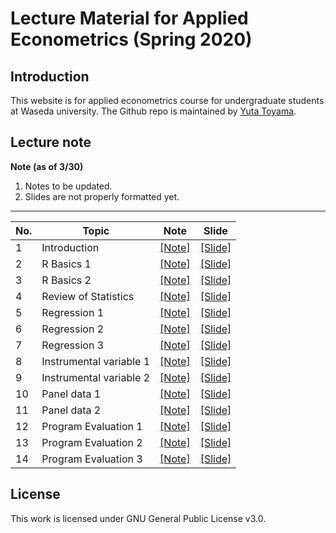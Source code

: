 # Lecture Material for Applied Econometrics (Spring 2020)

## Introduction
This website is for applied econometrics course for undergraduate students at Waseda university. 
The Github repo is maintained by [Yuta Toyama](https://yutatoyama.github.io/). 

## Lecture note 

**Note (as of 3/30)**
1. Notes to be updated.
2. Slides are not properly formatted yet. 

---


| No. | Topic                   | Note                                                    | Slide                                                   |
|-----|-------------------------|---------------------------------------------------------|---------------------------------------------------------|
| 1   | Introduction            | [[Note]](01_Introduction/Introduction_doc.html)         | [[Slide]](01_Introduction/Introduction_doc.pdf)         |
| 2   | R Basics 1              | [[Note]](02_RIntro/programmingR1.html)                  | [[Slide]](02_RIntro/programmingR1.pdf)                  |
| 3   | R Basics 2              | [[Note]](02_RIntro/programmingR2.html)                  | [[Slide]](02_RIntro/programmingR2.pdf)                  |
| 4   | Review of Statistics    | [[Note]](03_Stat/Statistics.html)                       | [[Slide]](03_Stat/Statistics.pdf)                       |
| 5   | Regression 1            | [[Note]](04_Regression/Regression1.html)                | [[Slide]](04_Regression/Regression1.pdf)                |
| 6   | Regression 2            | [[Note]](04_Regression/Regression2.html)                | [[Slide]](04_Regression/Regression2.pdf)                |
| 7   | Regression 3            | [[Note]](04_Regression/Regression3.html)                | [[Slide]](04_Regression/Regression3.pdf)                |
| 8   | Instrumental variable 1 | [[Note]](05_IV/IV1.html)                                | [[Slide]](05_IV/IV1.pdf)                                |
| 9   | Instrumental variable 2 | [[Note]](05_IV/IV2.html)                                | [[Slide]](05_IV/IV2.pdf)                                |
| 10  | Panel data 1            | [[Note]](06_Panel/Panel1.html)                          | [[Slide]](06_Panel/Panel1.pdf)                          |
| 11  | Panel data 2            | [[Note]](06_Panel/Panel2.html)                          | [[Slide]](06_Panel/Panel2.pdf)                          |
| 12  | Program Evaluation 1    | [[Note]](07_ProgramEvaluation/ProgramEvaluation1.html)  | [[Slide]](07_ProgramEvaluation/ProgramEvaluation1.pdf)  |
| 13  | Program Evaluation 2    | [[Note]](07_ProgramEvaluation/ProgramEvaluation1.html)  | [[Slide]](07_ProgramEvaluation/ProgramEvaluation1.pdf)  |
| 14  | Program Evaluation 3    | [[Note]](07_ProgramEvaluation/ProgramEvaluation1.html)  | [[Slide]](07_ProgramEvaluation/ProgramEvaluation1.pdf)  |

## License
This work is licensed under GNU General Public License v3.0.